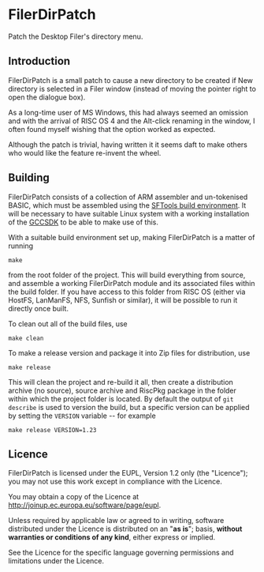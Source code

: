 FilerDirPatch
=============

Patch the Desktop Filer's directory menu.


Introduction
------------

FilerDirPatch is a small patch to cause a new directory to be created if New directory is selected in a Filer window (instead of moving the pointer right to open the dialogue box).

As a long-time user of MS Windows, this had always seemed an omission and with the arrival of RISC OS 4 and the Alt-click renaming in the window, I often found myself wishing that the option worked as expected.

Although the patch is trivial, having written it it seems daft to make others who would like the feature re-invent the wheel.


Building
--------

FilerDirPatch consists of a collection of ARM assembler and un-tokenised BASIC, which must be assembled using the [SFTools build environment](https://github.com/steve-fryatt). It will be necessary to have suitable Linux system with a working installation of the [GCCSDK](http://www.riscos.info/index.php/GCCSDK) to be able to make use of this.

With a suitable build environment set up, making FilerDirPatch is a matter of running

	make

from the root folder of the project. This will build everything from source, and assemble a working FilerDirPatch module and its associated files within the build folder. If you have access to this folder from RISC OS (either via HostFS, LanManFS, NFS, Sunfish or similar), it will be possible to run it directly once built.

To clean out all of the build files, use

	make clean

To make a release version and package it into Zip files for distribution, use

	make release

This will clean the project and re-build it all, then create a distribution archive (no source), source archive and RiscPkg package in the folder within which the project folder is located. By default the output of `git describe` is used to version the build, but a specific version can be applied by setting the `VERSION` variable -- for example

	make release VERSION=1.23


Licence
-------

FilerDirPatch is licensed under the EUPL, Version 1.2 only (the "Licence"); you may not use this work except in compliance with the Licence.

You may obtain a copy of the Licence at <http://joinup.ec.europa.eu/software/page/eupl>.

Unless required by applicable law or agreed to in writing, software distributed under the Licence is distributed on an "**as is**"; basis, **without warranties or conditions of any kind**, either express or implied.

See the Licence for the specific language governing permissions and limitations under the Licence.